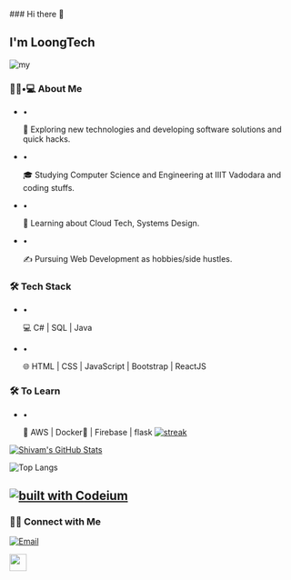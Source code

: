 \### Hi there 👋

##  I'm LoongTech

![my](https://media.giphy.com/media/M9gbBd9nbDrOTu1Mqx/giphy.gif)

###  👨🏻•💻 About Me 

- •

  🤔  Exploring new technologies and developing software solutions and quick hacks.

- •

  🎓  Studying Computer Science and Engineering at IIIT Vadodara and coding stuffs.

- •

  🌱  Learning about Cloud Tech, Systems Design.

- •

  ✍️  Pursuing Web Development as hobbies/side hustles.

### 🛠 Tech Stack

- •

  💻  C# |  SQL | Java

- •

  🌐  HTML | CSS | JavaScript | Bootstrap | ReactJS

### 🛠 To Learn

- •

  🔧  AWS | Docker🐳 | Firebase | flask
[![streak](https://img.shields.io/endpoint?url=https://codeium.com/badges/user/seriously-nourished-whitebait-63000/streak)](https://codeium.com/profile/seriously-nourished-whitebait-63000)

[![Shivam's GitHub Stats](https://github-readme-stats.vercel.app/api?username=loongtech&show_icons=true)](https://github.com/Loongtech)

![Top Langs](https://github-readme-stats.vercel.app/api/top-langs/?username=loongtech&show_icons=true)

[![built with Codeium](https://codeium.com/badges/main)](https://codeium.com/badges/main)
------

###  🤝🏻 Connect with Me 


<a href="mailto:loongtech@live.cn"><img alt="Email" src="https://img.shields.io/badge/Email-loongtech@live.cn-blue?style=flat-square&logo=gmail"></a>

   <img src="https://media.giphy.com/media/dxn6fRlTIShoeBr69N/giphy.gif" width="30">
